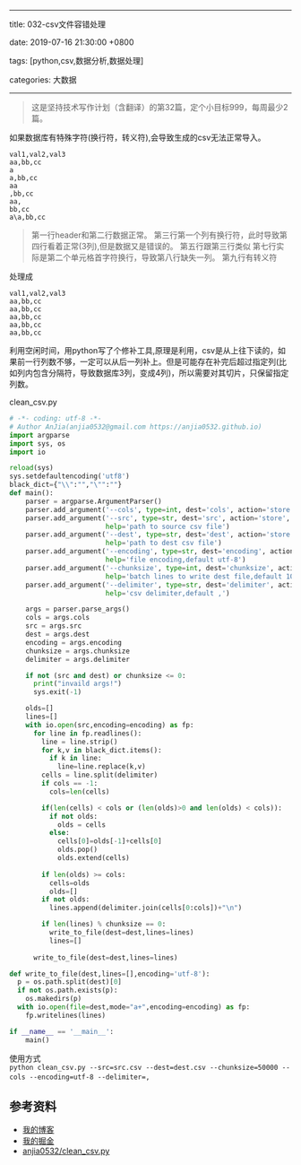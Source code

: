 
---

title: 032-csv文件容错处理

date: 2019-07-16 21:30:00 +0800

tags: [python,csv,数据分析,数据处理]

categories: 大数据

---

> 这是坚持技术写作计划（含翻译）的第32篇，定个小目标999，每周最少2篇。


如果数据库有特殊字符(换行符，转义符),会导致生成的csv无法正常导入。

```
val1,val2,val3
aa,bb,cc
a
a,bb,cc
aa
,bb,cc
aa,
bb,cc
a\a,bb,cc
```
> 第一行header和第二行数据正常。
> 第三行第一个列有换行符，此时导致第四行看着正常(3列),但是数据又是错误的。
> 第五行跟第三行类似
> 第七行实际是第二个单元格首字符换行，导致第八行缺失一列。
> 第九行有转义符


处理成

```
val1,val2,val3
aa,bb,cc
aa,bb,cc
aa,bb,cc
aa,bb,cc
aa,bb,cc
```

<!-- more -->

利用空闲时间，用python写了个修补工具,原理是利用，csv是从上往下读的，如果前一行列数不够，一定可以从后一列补上。但是可能存在补完后超过指定列(比如列内包含分隔符，导致数据库3列，变成4列)，所以需要对其切片，只保留指定列数。

clean_csv.py
```python
# -*- coding: utf-8 -*-
# Author AnJia(anjia0532@gmail.com https://anjia0532.github.io)
import argparse
import sys, os
import io

reload(sys)
sys.setdefaultencoding('utf8')
black_dict={"\\":"","\"":""}
def main():
    parser = argparse.ArgumentParser()
    parser.add_argument('--cols', type=int, dest='cols', action='store', default=-1,help="count of columns,default first line's cells")
    parser.add_argument('--src', type=str, dest='src', action='store', default='',
                        help='path to source csv file')
    parser.add_argument('--dest', type=str, dest='dest', action='store', default='',
                        help='path to dest csv file')
    parser.add_argument('--encoding', type=str, dest='encoding', action='store', default='utf-8',
                        help='file encoding,default utf-8')
    parser.add_argument('--chunksize', type=int, dest='chunksize', action='store', default='10000',
                        help='batch lines to write dest file,default 10000')
    parser.add_argument('--delimiter', type=str, dest='delimiter', action='store', default=',',
                        help='csv delimiter,default ,')

    args = parser.parse_args()
    cols = args.cols
    src = args.src
    dest = args.dest
    encoding = args.encoding
    chunksize = args.chunksize
    delimiter = args.delimiter

    if not (src and dest) or chunksize <= 0:
      print("invaild args!") 
      sys.exit(-1)

    olds=[]
    lines=[]
    with io.open(src,encoding=encoding) as fp:
      for line in fp.readlines():
        line = line.strip()
        for k,v in black_dict.items():
          if k in line:
            line=line.replace(k,v)
        cells = line.split(delimiter)
        if cols == -1:
          cols=len(cells)

        if(len(cells) < cols or (len(olds)>0 and len(olds) < cols)):
          if not olds:
            olds = cells
          else:
            cells[0]=olds[-1]+cells[0]
            olds.pop()
            olds.extend(cells)
          
        if len(olds) >= cols:
          cells=olds
          olds=[]
        if not olds:
          lines.append(delimiter.join(cells[0:cols])+"\n")

        if len(lines) % chunksize == 0:
          write_to_file(dest=dest,lines=lines)
          lines=[]
                        
      write_to_file(dest=dest,lines=lines)

def write_to_file(dest,lines=[],encoding='utf-8'):
  p = os.path.split(dest)[0]
  if not os.path.exists(p):
    os.makedirs(p)
  with io.open(file=dest,mode="a+",encoding=encoding) as fp:
    fp.writelines(lines)

if __name__ == '__main__':
    main()
```

使用方式<br />`python clean_csv.py --src=src.csv --dest=dest.csv --chunksize=50000 --cols --encoding=utf-8 --delimiter=,` 

<a name="iz1V1"></a>
## 参考资料

- [我的博客](https://anjia0532.github.io/2019/07/16/clean-csv/)
- [我的掘金](https://juejin.im/post/5d2ff38b51882526ae230186)
- [anjia0532/clean_csv.py](https://gist.github.com/anjia0532/6db48b0886d91d9a663e5a9fd19f2aaa)

